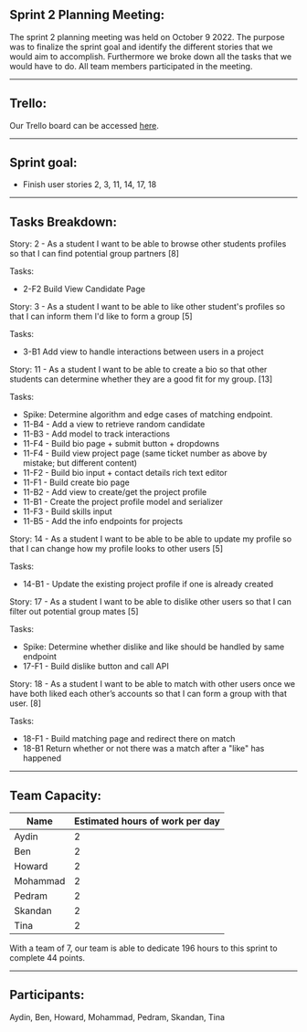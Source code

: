 ## Sprint 2 Planning Meeting: 

The sprint 2 planning meeting was held on October 9 2022. The purpose was to finalize the sprint goal and identify the different stories that we would aim to accomplish. Furthermore we broke down all the tasks that we would have to do. All team members participated in the meeting.

---
## Trello:
Our Trello board can be accessed [here](https://trello.com/invite/b/ewBLSdBG/ATTIac15c1bfddf3a0b6ab0ca353aac03a6004A88628/sprint-2).

---
## Sprint goal:
 - Finish user stories 2, 3, 11, 14, 17, 18

---
## Tasks Breakdown:

Story: 2 - As a student I want to be able to browse other students profiles so that I can find potential group partners [8]

Tasks:
* 2-F2 Build View Candidate Page

Story: 3 - As a student I want to be able to like other student's profiles so that I can inform them I'd like to form a group [5]

Tasks:
* 3-B1 Add view to handle interactions between users in a project

Story: 11 - As a student I want to be able to create a bio so that other students can determine whether they are a good fit for my group. [13]

Tasks:

* Spike: Determine algorithm and edge cases of matching endpoint.
* 11-B4 - Add a view to retrieve random candidate
* 11-B3 - Add model to track interactions
* 11-F4 - Build bio page + submit button + dropdowns
* 11-F4 - Build view project page (same ticket number as above by mistake; but different content)
* 11-F2 - Build bio input + contact details rich text editor
* 11-F1 - Build create bio page
* 11-B2 - Add view to create/get the project profile
* 11-B1 - Create the project profile model and serializer
* 11-F3 - Build skills input
* 11-B5 - Add the info endpoints for projects

Story: 14 - As a student I want to be able to be able to update my profile so that I can change how my profile looks to other users [5]

Tasks:
* 14-B1 - Update the existing project profile if one is already created

Story: 17 - As a student I want to be able to dislike other users so that I can filter out potential group mates [5]

Tasks:
* Spike: Determine whether dislike and like should be handled by same endpoint
* 17-F1 - Build dislike button and call API

Story: 18 - As a student I want to be able to match with other users once we have both liked each other’s accounts so that I can form a group with that user. [8]

Tasks:
* 18-F1 - Build matching page and redirect there on match
* 18-B1 Return whether or not there was a match after a "like" has happened


---
## Team Capacity:
| Name | Estimated hours of work per day |
| --- | --- |
| Aydin | 2 |
| Ben | 2 |
| Howard | 2 |
| Mohammad | 2 |
| Pedram | 2 |
| Skandan | 2 |
| Tina | 2 |

With a team of 7, our team is able to dedicate 196 hours to this sprint to complete 44 points. 

---

## Participants: 
Aydin, Ben, Howard, Mohammad, Pedram, Skandan, Tina
